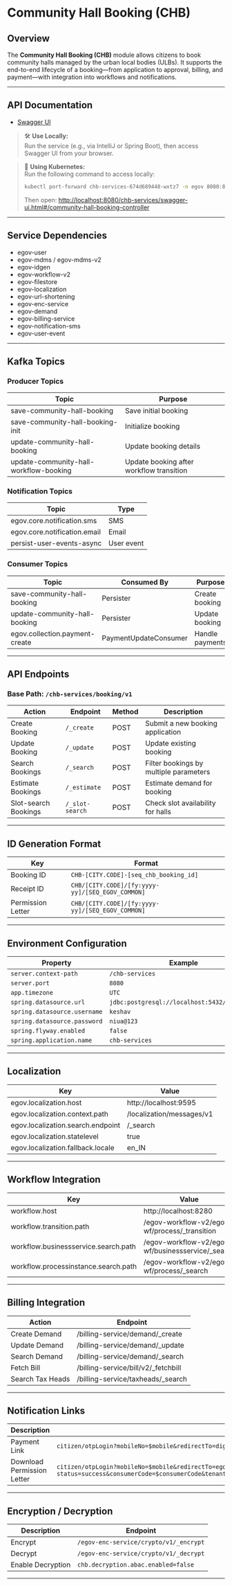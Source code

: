 # Community Hall Booking (CHB)

## Overview

The **Community Hall Booking (CHB)** module allows citizens to book community halls managed by the urban local bodies (ULBs). It supports the end-to-end lifecycle of a booking—from application to approval, billing, and payment—with integration into workflows and notifications.

---

## API Documentation

- [Swagger UI](http://localhost:8080/chb-services/swagger-ui.html#/community-hall-booking-controller)

> 🛠️ **Use Locally:**  
> Run the service (e.g., via IntelliJ or Spring Boot), then access Swagger UI from your browser.

> 🚀 **Using Kubernetes:**  
> Run the following command to access locally:
> ```bash
> kubectl port-forward chb-services-674d689448-wxtz7 -n egov 8080:8080
> ```
> Then open: [http://localhost:8080/chb-services/swagger-ui.html#/community-hall-booking-controller](http://localhost:8080/chb-services/swagger-ui.html#/community-hall-booking-controller)

---

## Service Dependencies

- egov-user  
- egov-mdms / egov-mdms-v2  
- egov-idgen  
- egov-workflow-v2  
- egov-filestore  
- egov-localization  
- egov-url-shortening  
- egov-enc-service  
- egov-demand  
- egov-billing-service  
- egov-notification-sms  
- egov-user-event  

---

## Kafka Topics

### Producer Topics

| Topic | Purpose |
|-------|---------|
| save-community-hall-booking | Save initial booking |
| save-community-hall-booking-init | Initialize booking |
| update-community-hall-booking | Update booking details |
| update-community-hall-workflow-booking | Update booking after workflow transition |

### Notification Topics

| Topic | Type |
|----------------------------|----------------|
| egov.core.notification.sms | SMS |
| egov.core.notification.email | Email |
| persist-user-events-async | User event |

### Consumer Topics

| Topic | Consumed By | Purpose |
|-----------------------------|------------------------|--------------------------|
| save-community-hall-booking | Persister | Create booking |
| update-community-hall-booking | Persister | Update booking |
| egov.collection.payment-create | PaymentUpdateConsumer | Handle payments |

---

## API Endpoints

### Base Path: `/chb-services/booking/v1`

| Action | Endpoint | Method | Description |
|--------|----------|--------|-------------|
| Create Booking | `/_create` | POST | Submit a new booking application |
| Update Booking | `/_update` | POST | Update existing booking |
| Search Bookings | `/_search` | POST | Filter bookings by multiple parameters |
| Estimate Bookings | `/_estimate` | POST | Estimate demand for booking |
| Slot-search Bookings | `/_slot-search` | POST | Check slot availability for halls |

---

## ID Generation Format

| Key | Format |
|-----|--------|
| Booking ID | `CHB-[CITY.CODE]-[seq_chb_booking_id]` |
| Receipt ID | `CHB/[CITY.CODE]/[fy:yyyy-yy]/[SEQ_EGOV_COMMON]` |
| Permission Letter | `CHB/[CITY.CODE]/[fy:yyyy-yy]/[SEQ_EGOV_COMMON]` |

---

## Environment Configuration

| Property | Example |
|----------|---------|
| `server.context-path` | `/chb-services` |
| `server.port` | `8080` |
| `app.timezone` | `UTC` |
| `spring.datasource.url` | `jdbc:postgresql://localhost:5432/localhost` |
| `spring.datasource.username` | `keshav` |
| `spring.datasource.password` | `niua@123` |
| `spring.flyway.enabled` | `false` |
| `spring.application.name` | `chb-services` |

---

## Localization

| Key | Value |
|-----|-------|
| egov.localization.host | http://localhost:9595 |
| egov.localization.context.path | /localization/messages/v1 |
| egov.localization.search.endpoint | /_search |
| egov.localization.statelevel | true |
| egov.localization.fallback.locale | en_IN |

---

## Workflow Integration

| Key | Value |
|-----|-------|
| workflow.host | http://localhost:8280 |
| workflow.transition.path | /egov-workflow-v2/egov-wf/process/_transition |
| workflow.businessservice.search.path | /egov-workflow-v2/egov-wf/businessservice/_search |
| workflow.processinstance.search.path | /egov-workflow-v2/egov-wf/process/_search |

---

## Billing Integration

| Action | Endpoint |
|--------|----------|
| Create Demand | /billing-service/demand/_create |
| Update Demand | /billing-service/demand/_update |
| Search Demand | /billing-service/demand/_search |
| Fetch Bill | /billing-service/bill/v2/_fetchbill |
| Search Tax Heads | /billing-service/taxheads/_search |

---

## Notification Links

| Description | Template |
|-------------|----------|
| Payment Link | `citizen/otpLogin?mobileNo=$mobile&redirectTo=digit-ui/citizen/payment/my-bills/$businessService/$consumerCode` |
| Download Permission Letter | `citizen/otpLogin?mobileNo=$mobile&redirectTo=egov-common/download-receipt?status=success&consumerCode=$consumerCode&tenantId=$tenantId&receiptNumber=$receiptNumber&businessService=$businessService&smsLink=true&mobileNo=$mobile` |

---

## Encryption / Decryption

| Description | Endpoint |
|-------------|----------|
| Encrypt | `/egov-enc-service/crypto/v1/_encrypt` |
| Decrypt | `/egov-enc-service/crypto/v1/_decrypt` |
| Enable Decryption | `chb.decryption.abac.enabled=false` |

---